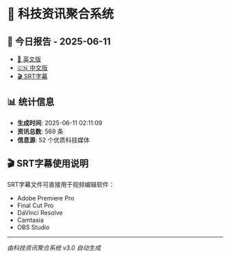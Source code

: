 # 📰 科技资讯聚合系统

## 🔗 今日报告 - 2025-06-11

- [📄 英文版](output/tech_news_english_2025-06-11.md)
- [🇨🇳 中文版](output/tech_news_chinese_2025-06-11.md)
- [🎬 SRT字幕](output/tech_news_subtitles_2025-06-11.srt)

## 📊 统计信息

- **生成时间**: 2025-06-11 02:11:09
- **资讯总数**: 569 条
- **信息源**: 52 个优质科技媒体

## 🎬 SRT字幕使用说明

SRT字幕文件可直接用于视频编辑软件：
- Adobe Premiere Pro
- Final Cut Pro
- DaVinci Resolve
- Camtasia
- OBS Studio

---
*由科技资讯聚合系统 v3.0 自动生成*
